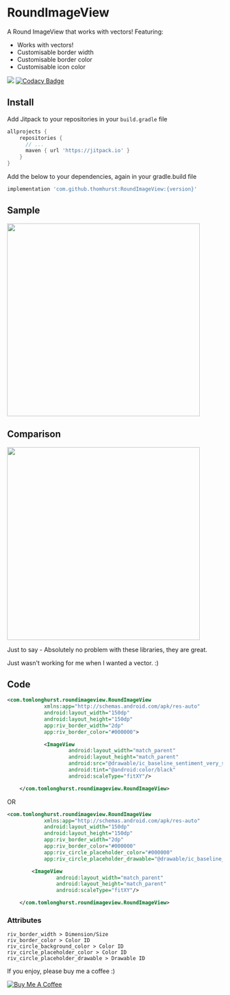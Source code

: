 # RoundImageView
A Round ImageView that works with vectors!
Featuring:
- Works with vectors!
- Customisable border width
- Customisable border color
- Customisable icon color

[![](https://jitpack.io/v/thomhurst/RoundImageView.svg)](https://jitpack.io/#thomhurst/RoundImageView)
[![Codacy Badge](https://api.codacy.com/project/badge/Grade/d3ea7602a9fe4eef986dc303bda6f250)](https://www.codacy.com/app/thomhurst/RoundImageView?utm_source=github.com&amp;utm_medium=referral&amp;utm_content=thomhurst/RoundImageView&amp;utm_campaign=Badge_Grade)

## Install

Add Jitpack to your repositories in your `build.gradle` file

```groovy
allprojects {
    repositories {
      // ...
      maven { url 'https://jitpack.io' }
    }
}
```

Add the below to your dependencies, again in your gradle.build file

```groovy
implementation 'com.github.thomhurst:RoundImageView:{version}'
```

## Sample

<img src="https://github.com/thomhurst/RoundImageView/blob/master/images/sample.jpg" width="450"/>

## Comparison

<img src="https://github.com/thomhurst/RoundImageView/blob/master/images/comparison.png" width="450"/>

Just to say - Absolutely no problem with these libraries, they are great.

Just wasn't working for me when I wanted a vector. :)

## Code

```xml
<com.tomlonghurst.roundimageview.RoundImageView
            xmlns:app="http://schemas.android.com/apk/res-auto"
            android:layout_width="150dp"
            android:layout_height="150dp"
            app:riv_border_width="2dp"
            app:riv_border_color="#000000">

            <ImageView
                    android:layout_width="match_parent"
                    android:layout_height="match_parent"
                    android:src="@drawable/ic_baseline_sentiment_very_satisfied_24px"
                    android:tint="@android:color/black"
                    android:scaleType="fitXY"/>

    </com.tomlonghurst.roundimageview.RoundImageView>
```

OR

```xml
<com.tomlonghurst.roundimageview.RoundImageView
            xmlns:app="http://schemas.android.com/apk/res-auto"
            android:layout_width="150dp"
            android:layout_height="150dp"
            app:riv_border_width="2dp"
            app:riv_border_color="#000000"
            app:riv_circle_placeholder_color="#000000"
            app:riv_circle_placeholder_drawable="@drawable/ic_baseline_sentiment_very_satisfied_24px">

        <ImageView
                android:layout_width="match_parent"
                android:layout_height="match_parent"
                android:scaleType="fitXY"/>

    </com.tomlonghurst.roundimageview.RoundImageView>
```

### Attributes
```
riv_border_width > Dimension/Size
riv_border_color > Color ID
riv_circle_background_color > Color ID
riv_circle_placeholder_color > Color ID
riv_circle_placeholder_drawable > Drawable ID
```

If you enjoy, please buy me a coffee :)

<a href="https://www.buymeacoffee.com/tomhurst" target="_blank"><img src="https://www.buymeacoffee.com/assets/img/custom_images/orange_img.png" alt="Buy Me A Coffee" style="height: auto !important;width: auto !important;" ></a>
